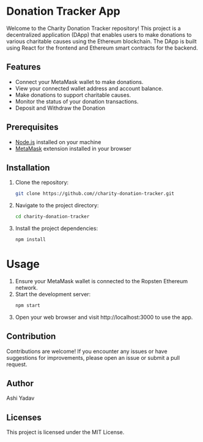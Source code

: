 # Donation Tracker App

Welcome to the Charity Donation Tracker repository! This project is a decentralized application (DApp) that enables users to make donations to various charitable causes using the Ethereum blockchain. The DApp is built using React for the frontend and Ethereum smart contracts for the backend.

## Features

- Connect your MetaMask wallet to make donations.
- View your connected wallet address and account balance.
- Make donations to support charitable causes.
- Monitor the status of your donation transactions.
- Deposit and Withdraw the Donation

## Prerequisites

- [Node.js](https://nodejs.org/) installed on your machine
- [MetaMask](https://metamask.io/) extension installed in your browser

## Installation

1. Clone the repository:

   ```bash
   git clone https://github.com//charity-donation-tracker.git

2. Navigate to the project directory:

      ```bash
   cd charity-donation-tracker

3. Install the project dependencies:
    ```bash
   npm install

# Usage
1. Ensure your MetaMask wallet is connected to the Ropsten Ethereum network.
2. Start the development server:
    ```bash
   npm start
3. Open your web browser and visit http://localhost:3000 to use the app.

## Contribution
Contributions are welcome! If you encounter any issues or have suggestions for improvements, please open an issue or submit a pull request.

## Author
Ashi Yadav

## Licenses
This project is licensed under the MIT License.
